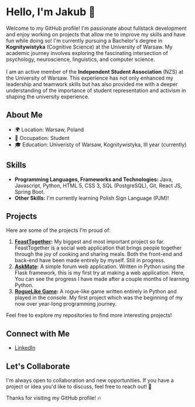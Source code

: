 # Hello, I'm Jakub 👋

Welcome to my GitHub profile! I'm passionate about fullstack development and enjoy working on projects that allow me to improve my skills and have fun while doing so!
I'm currently pursuing a Bachelor's degree in **Kognitywistyka** (Cognitive Science) at the University of Warsaw. My academic journey involves exploring the fascinating intersection of psychology, neuroscience, linguistics, and computer science.  <br /> <br />
I am an active member of the **Independent Student Association** (NZS) at the University of Warsaw. This experience has not only enhanced my leadership and teamwork skills but has also provided me with a deeper understanding of the importance of student representation and activism in shaping the university experience.

## About Me

- 🌍 Location: Warsaw, Poland
- 💼 Occupation: Student
- 🎓 Education: Univeristy of Warsaw, Kognitywistyka, III year (currently)

## Skills

- **Programming Languages, Frameworks and Technologies:** Java, Javascript, Python, HTML 5, CSS 3, SQL (PostgreSQL), Git, React JS, Spring Boot.
- **Other Skills:** I'm currently learning Polish Sign Language (PJM)!

## Projects

Here are some of the projects I'm proud of:

1. **[FeastTogether](https://github.com/Jaystar1003/FeastTogether):** My biggest and most important project so far. FeastTogether is a social web application that brings people together through the joy of cooking and sharing meals. Both the front-end and back-end have been made entirely by myself. Still in progress.
2. **[AskMate](https://github.com/Jaystar1003/AskMate):** A simple forum web application. Written in Python using the Flask framework, this is my first try at making a web application. Here, You can see the progress I have made after a couple months of learning Python.
3. **[RogueLike Game](https://github.com/Jaystar1003/RogueLike):** A rogue-like game written entirely in Python and played in the console. My first project which was the beginning of my now over year-long programming journey.

Feel free to explore my repositories to find more interesting projects!

## Connect with Me

- [LinkedIn](https://www.linkedin.com/in/jakub-piotr-zajac/)

## Let's Collaborate

I'm always open to collaboration and new opportunities. If you have a project or idea you'd like to discuss, feel free to reach out! 🚀

Thanks for visiting my GitHub profile! 🔥
